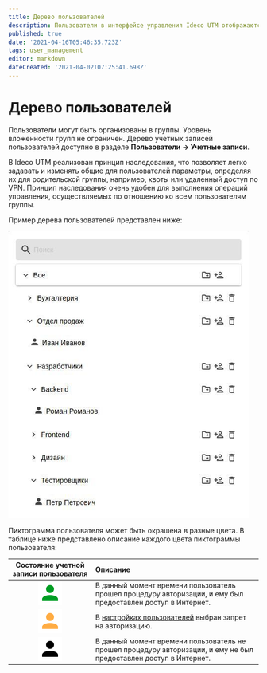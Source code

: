 ```yaml
---
title: Дерево пользователей
description: Пользователи в интерфейсе управления Ideco UTM отображаются в виде дерева.
published: true
date: '2021-04-16T05:46:35.723Z'
tags: user_management
editor: markdown
dateCreated: '2021-04-02T07:25:41.698Z'
---
```


# Дерево пользователей

Пользователи могут быть организованы в группы. Уровень вложенности групп не ограничен. Дерево учетных записей пользователей доступно в разделе **Пользователи -&gt; Учетные записи**.

В Ideco UTM реализован принцип наследования, что позволяет легко задавать и изменять общие для пользователей параметры, определяя их для родительской группы, например, квоты или удаленный доступ по VPN. Принцип наследования очень удобен для выполнения операций управления, осуществляемых по отношению ко всем пользователям группы.

Пример дерева пользователей представлен ниже:

![](../../.gitbook/assets/tree.jpg)

Пиктограмма пользователя может быть окрашена в разные цвета. В таблице ниже представлено описание каждого цвета пиктограммы пользователя:

| Состояние учетной записи пользователя | Описание |
| :---: | :--- |
| ![mdiaccountgreen.svg](../../.gitbook/assets/mdiaccountgreen.svg) | В данный момент времени пользователь прошел процедуру авторизации, и ему был предоставлен доступ в Интернет. |
| ![mdiaccountyellow.svg](../../.gitbook/assets/mdiaccountyellow.svg) | В [настройках пользователей](customization-of-users.md)  выбран запрет на авторизацию. |
| ![mdiaccount.svg](../../.gitbook/assets/mdiaccount.svg) | В данный момент времени пользователь не прошел процедуру авторизации, и ему не был предоставлен доступ в Интернет. |

